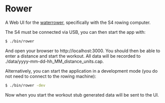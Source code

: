 # Rower

A Web UI for the [waterrower](http://www.waterrower.com/),
specifically with the S4 rowing computer.

The S4 must be connected via USB, you can then start the app with:

```bash
$ ./bin/rower
```

And open your browser to http://localhost:3000. You should then be
able to enter a distance and start the workout. All data will be
recorded to ./data/yyyy-mm-dd-hh_MM_distance_units.cap. 

Alternatively, you can start the application in a development mode
(you do not need to connect to the rowing machine):

```bash
$ ./bin/rower -dev
```

Now when you start the workout stub generated data will be sent to 
the UI.

